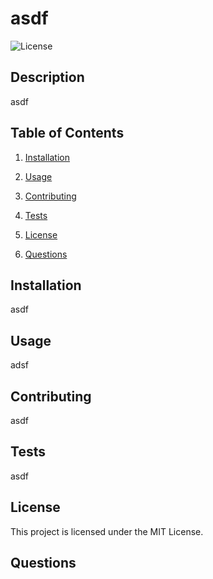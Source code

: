 # asdf
![License](https://img.shields.io/badge/license-MIT-blue.svg)

## Description

asdf

## Table of Contents

1. [Installation](#installation)

2. [Usage](#usage)

3. [Contributing](#contributing)

4. [Tests](#tests)

5. [License](#license)

6. [Questions](#Questions)

## Installation

asdf

## Usage

adsf

## Contributing

asdf

## Tests

asdf

## License
  This project is licensed under the MIT License.

## Questions


